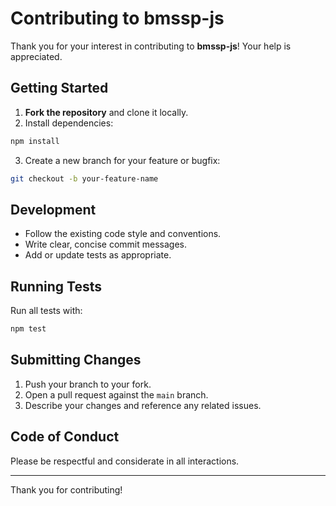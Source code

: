 # Contributing to bmssp-js

Thank you for your interest in contributing to **bmssp-js**! Your help is appreciated.

## Getting Started

1. **Fork the repository** and clone it locally.
2. Install dependencies:
  ```bash
  npm install
  ```
3. Create a new branch for your feature or bugfix:
  ```bash
  git checkout -b your-feature-name
  ```

## Development

- Follow the existing code style and conventions.
- Write clear, concise commit messages.
- Add or update tests as appropriate.

## Running Tests

Run all tests with:
```bash
npm test
```

## Submitting Changes

1. Push your branch to your fork.
2. Open a pull request against the `main` branch.
3. Describe your changes and reference any related issues.

## Code of Conduct

Please be respectful and considerate in all interactions.

---

Thank you for contributing!
